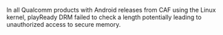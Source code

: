 In all Qualcomm products with Android releases from CAF using the Linux kernel, playReady DRM failed to check a length potentially leading to unauthorized access to secure memory.
